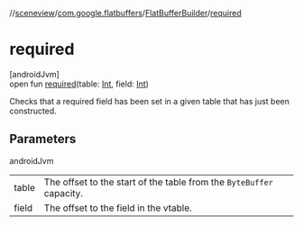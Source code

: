 //[sceneview](../../../index.md)/[com.google.flatbuffers](../index.md)/[FlatBufferBuilder](index.md)/[required](required.md)

# required

[androidJvm]\
open fun [required](required.md)(table: [Int](https://kotlinlang.org/api/latest/jvm/stdlib/kotlin/-int/index.html), field: [Int](https://kotlinlang.org/api/latest/jvm/stdlib/kotlin/-int/index.html))

Checks that a required field has been set in a given table that has just been constructed.

## Parameters

androidJvm

| | |
|---|---|
| table | The offset to the start of the table from the `ByteBuffer` capacity. |
| field | The offset to the field in the vtable. |
